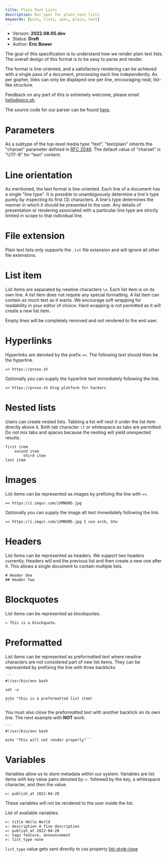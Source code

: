 ```yaml
---
title: Plain Text Lists
description: Our spec for plain text lists
keywords: [pico, lists, spec, plain, text]
---
```


- Version: **2022.08.05.dev**
- Status: **Draft**
- Author: **Eric Bower**

The goal of this specification is to understand how we render plain text lists.
The overall design of this format is to be easy to parse and render.

The format is line-oriented, and a satisfactory rendering can be achieved with a
single pass of a document, processing each line independently. As per gopher,
links can only be displayed one per line, encouraging neat, list-like structure.

Feedback on any part of this is extremely welcome, please email
[hello@pico.sh](mailto:hello@pico.sh).

The source code for our parser can be found
[here](https://github.com/picosh/pico/blob/85ad4b81370427925328ab24fa568f044fd624ab/shared/listparser.go).

# Parameters

As a subtype of the top-level media type "text", "text/plain" inherits the
"charset" parameter defined in
[RFC 2046](https://datatracker.ietf.org/doc/html/rfc2046#section-4.1). The
default value of "charset" is "UTF-8" for "text" content.

# Line orientation

As mentioned, the text format is line-oriented. Each line of a document has a
single "line type". It is possible to unambiguously determine a line's type
purely by inspecting its first (3) characters. A line's type determines the
manner in which it should be presented to the user. Any details of presentation
or rendering associated with a particular line type are strictly limited in
scope to that individual line.

# File extension

Plain text lists only supports the `.txt` file extension and will ignore all
other file extensions.

# List item

List items are separated by newline characters `\n`. Each list item is on its
own line. A list item does not require any special formatting. A list item can
contain as much text as it wants. We encourage soft wrapping for readability in
your editor of choice. Hard wrapping is not permitted as it will create a new
list item.

Empty lines will be completely removed and not rendered to the end user.

# Hyperlinks

Hyperlinks are denoted by the prefix `=>`. The following text should then be the
hyperlink.

```
=> https://prose.sh
```

Optionally you can supply the hyperlink text immediately following the link.

```
=> https://prose.sh blog platform for hackers 
```

# Nested lists

Users can create nested lists. Tabbing a list will nest it under the list item
directly above it. Both tab character `\t` or whitespace as tabs are permitted.
Do not mix tabs and spaces because the nesting will yield unexpected results.

```
first item
    second item
        third item
last item
```

# Images

List items can be represented as images by prefixing the line with `=<`.

```
=< https://i.imgur.com/iXMNUN5.jpg
```

Optionally you can supply the image alt text immediately following the link.

```
=< https://i.imgur.com/iXMNUN5.jpg I use arch, btw
```

# Headers

List items can be represented as headers. We support two headers currently.
Headers will end the previous list and then create a new one after it. This
allows a single document to contain multiple lists.

```
# Header One
## Header Two
```

# Blockquotes

List items can be represented as blockquotes.

```
> This is a blockquote.
```

# Preformatted

List items can be represented as preformatted text where newline characters are
not considered part of new list items. They can be represented by prefixing the
line with three backticks

````
```
#!/usr/bin/env bash

set -x

echo "this is a preformatted list item!
```
````

You must also close the preformatted text with another backtick on its own line.
The next example with **NOT** work.

````
```
#!/usr/bin/env bash

echo "This will not render properly"```
````

# Variables

Variables allow us to store metadata within our system. Variables are list items
with key value pairs denoted by `=:` followed by the key, a whitespace
character, and then the value.

```
=: publish_at 2022-04-20
```

These variables will not be rendered to the user inside the list.

List of available variables:

```
=: title Hello World
=: description A fine description
=: publish_at 2022-04-20
=: tags feature, announcement
=: list_type none
```

`list_type` value gets sent directly to css property
[list-style-type](https://developer.mozilla.org/en-US/docs/Web/CSS/list-style-type)
